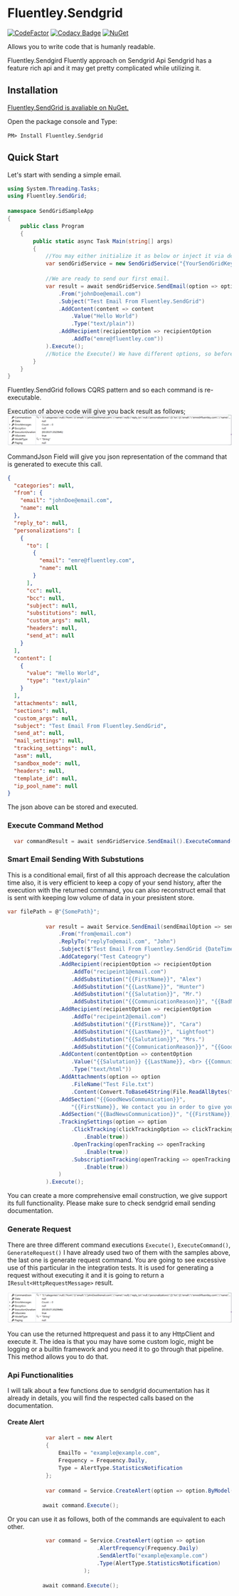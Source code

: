 

# Fluentley.Sendgrid
[![CodeFactor](https://www.codefactor.io/repository/github/fluentley/fluentley.sendgrid/badge)](https://www.codefactor.io/repository/github/fluentley/fluentley.sendgrid)
[![Codacy Badge](https://api.codacy.com/project/badge/Grade/e64e4a9eb50a4467a0def1d53aadef0c)](https://www.codacy.com/project/emre_3/Fluentley.SendGrid/dashboard?utm_source=github.com&amp;utm_medium=referral&amp;utm_content=fluentley/Fluentley.SendGrid&amp;utm_campaign=Badge_Grade_Dashboard)
[![NuGet](https://img.shields.io/nuget/v/Nuget.Core.svg)](https://www.nuget.org/packages/Fluentley.SendGrid/)

Allows you to write code that is humanly readable.

Fluentley.Sendgird Fluently approach on Sendgrid Api
Sendgrid has a feature rich api and it may get pretty complicated while utilizing it. 
## Installation 
[Fluentley.SendGrid is avaliable on NuGet.](https://www.nuget.org/packages/Fluentley.SendGrid/)

Open the package console and Type:

`PM> Install Fluentley.Sendgrid`

## Quick Start
Let's start with sending a simple email.
```cs
using System.Threading.Tasks;
using Fluentley.SendGrid;

namespace SendGridSampleApp
{
    public class Program
    {
        public static async Task Main(string[] args)
        {
            //You may either initialize it as below or inject it via dependency injection.
            var sendGridService = new SendGridService("{YourSendGridKey}");

            //We are ready to send our first email.
            var result = await sendGridService.SendEmail(option => option
                .From("johnDoe@email.com")
                .Subject("Test Email From Fluentley.SendGrid")
                .AddContent(content => content
                    .Value("Hello World")
                    .Type("text/plain"))
                .AddRecipient(recipientOption => recipientOption
                    .AddTo("emre@fluentley.com"))
            ).Execute();
            //Notice the Execute() We have different options, so before execution it is just building your command.
        }
    }
}
```

Fluentley.SendGrid follows CQRS pattern and so each command is re-executable.

Execution of above code will give you back result as follows;
![Send Email Result](https://github.com/fluentley/Fluentley.Sendgrid/blob/master/ReadMeFiles/SendEmailResult.png?raw=true)


CommandJson Field will give you json representation of the command that is generated to execute this call.

```json
{
  "categories": null,
  "from": {
    "email": "johnDoe@email.com",
    "name": null
  },
  "reply_to": null,
  "personalizations": [
    {
      "to": [
        {
          "email": "emre@fluentley.com",
          "name": null
        }
      ],
      "cc": null,
      "bcc": null,
      "subject": null,
      "substitutions": null,
      "custom_args": null,
      "headers": null,
      "send_at": null
    }
  ],
  "content": [
    {
      "value": "Hello World",
      "type": "text/plain"
    }
  ],
  "attachments": null,
  "sections": null,
  "custom_args": null,
  "subject": "Test Email From Fluentley.SendGrid",
  "send_at": null,
  "mail_settings": null,
  "tracking_settings": null,
  "asm": null,
  "sandbox_mode": null,
  "headers": null,
  "template_id": null,
  "ip_pool_name": null
}
```

The json above can be stored and executed.

### Execute Command Method

```cs
  var commandResult = await sendGridService.SendEmail().ExecuteCommand("{Json Command Above}")
```

### Smart Email Sending With Substutions
This is a conditional email, first of all this approach decrease the calculation time also, it is very efficient to keep a copy of your send history, after the execution with the returned command, you can also reconstruct email that is sent with keeping low volume of data in your presistent store.
```cs
var filePath = @"{SomePath}";

            var result = await Service.SendEmail(sendEmailOption => sendEmailOption
                .From("from@email.com")
                .ReplyTo("replyTo@email.com", "John")
                .Subject($"Test Email From Fluentley.SendGrid {DateTime.UtcNow:d}")
                .AddCategory("Test Cateogry")
                .AddRecipient(recipientOption => recipientOption
                    .AddTo("recipeint1@email.com")
                    .AddSubstitution("{{FirstName}}", "Alex")
                    .AddSubstitution("{{LastName}}", "Hunter")
                    .AddSubstitution("{{Salutation}}", "Mr.")
                    .AddSubstitution("{{CommunicationReason}}", "{{BadNewsCommunication}}"))
                .AddRecipient(recipientOption => recipientOption
                    .AddTo("recipeint2@email.com")
                    .AddSubstitution("{{FirstName}}", "Cara")
                    .AddSubstitution("{{LastName}}", "Lightfoot")
                    .AddSubstitution("{{Salutation}}", "Mrs.")
                    .AddSubstitution("{{CommunicationReason}}", "{{GoodNewsCommunication}}"))
                .AddContent(contentOption => contentOption
                    .Value("{{Salutation}} {{LastName}}, <br> {{CommunicationReason}}")
                    .Type("text/html"))
                .AddAttachments(option => option
                    .FileName("Test File.txt")
                    .Content(Convert.ToBase64String(File.ReadAllBytes(filePath))))
                .AddSection("{{GoodNewsCommunication}}",
                    "{{FirstName}}, We contact you in order to give you a great news")
                .AddSection("{{BadNewsCommunication}}", "{{FirstName}}, Unfortunately, we have a bad news for you")
                .TrackingSettings(option => option
                    .ClickTracking(clickTrackingOption => clickTrackingOption
                        .Enable(true))
                    .OpenTracking(openTracking => openTracking
                        .Enable(true))
                    .SubscriptionTracking(openTracking => openTracking
                        .Enable(true))
                )
            ).Execute();
```

You can create a more comprehensive email construction, we give support its full functionality. Please make sure to check sendgrid email sending documentation.

### Generate Request
There are three different command executions `Execute()`, `ExecuteCommand()`, `GenerateRequest()` I have already used two of them with the samples above, the last one is generate request command. You are going to see excessive use of this particular in the integration tests. It is used for generating a request without executing it and it is going to return a `IResult<HttpRequestMessage>` result.


![Generate Request](https://github.com/fluentley/Fluentley.Sendgrid/blob/master/ReadMeFiles/SendEmailResult.png?raw=true)

You can use the returned httprequest and pass it to any HttpClient and execute it. The idea is that you may have some custom logic, might be logging or a builtin framework and you need it to go through that pipeline. This method allows you to do that.

### Api Functionalities

I will talk about a few functions due to sendgrid documentation has it already in details, you will find the respected calls based on the documentation.

#### Create Alert
```cs
            var alert = new Alert
            {
                EmailTo = "example@example.com",
                Frequency = Frequency.Daily,
                Type = AlertType.StatisticsNotification
            };

            var command = Service.CreateAlert(option => option.ByModel(alert));

           await command.Execute();
```
Or you can use it as follows, both of the commands are equivalent to each other.
```cs
            var command = Service.CreateAlert(option => option
                            .AlertFrequency(Frequency.Daily)
                            .SendAlertTo("example@example.com")
                            .Type(AlertType.StatisticsNotification)
                        );

           await command.Execute();
```
